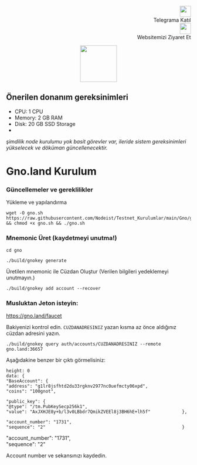 
<p style="font-size:14px" align="right">
 <a href="https://t.me/nodeistt" target="_blank"><img src="https://github.com/Nodeist/Testnet_Kurulumlar/blob/fee87fe32609c1704206721b9fb16e4c5de75a96/telegramlogo.png" width="30"/></a><br>Telegrama Katıl<br>
<a href="https://nodeist.site/" target="_blank"><img src="https://raw.githubusercontent.com/Nodeist/Testnet_Kurulumlar/main/logo.png" width="30"/></a><br> Websitemizi Ziyaret Et 
</p>


<p align="center">
  <img height="100" height="auto" src="https://raw.githubusercontent.com/Nodeist/Testnet_Kurulumlar/main/Gno/75237105%20(1).png">
</p>

## Önerilen donanım gereksinimleri
- CPU: 1 CPU
- Memory: 2 GB RAM
- Disk: 20 GB SSD Storage
- 
*şimdilik node kurulumu yok basit görevler var, ileride sistem gereksinimleri yükselecek ve döküman güncellenecektir.*

# Gno.land Kurulum

### Güncellemeler ve gereklilikler
Yükleme ve yapılandırma

```
wget -O gno.sh https://raw.githubusercontent.com/Nodeist/Testnet_Kurulumlar/main/Gno/gno.sh && chmod +x gno.sh && ./gno.sh

```

### Mnemonic Üret (kaydetmeyi unutma!)

```
cd gno

./build/gnokey generate
```

Üretilen mnemonic ile Cüzdan Oluştur (Verilen bilgileri yedeklemeyi unutmayın.)
```
./build/gnokey add account --recover
```

### Musluktan Jeton isteyin:
https://gno.land/faucet

Bakiyenizi kontrol edin. `CUZDANADRESINIZ` yazan kısma az önce aldığınız cüzdan adresini yazın.

```
./build/gnokey query auth/accounts/CUZDANADRESINIZ --remote gno.land:36657
```



Aşağıdakine benzer bir çıktı görmelisiniz:

```
height: 0                                                            
data: {                                                                
"BaseAccount": {                                                       
"address": "g1lr8jsfhtd2du33rgknv2977nc0uefmcty06xpd",               
"coins": "100gnot",                                                   

"public_key": {                                                        
"@type": "/tm.PubKeySecp256k1",                                      
"value": "AxJXHJE8y+b/l3v0LBbdr7QmikZVEEl8j3BH6hE+lh5f"            },                                                                   

"account_number": "1731",                                            
"sequence": "2"                                                    }
```

"account_number": "1731",                                            
"sequence": "2"    

Account number ve sekansınızı kaydedin.
